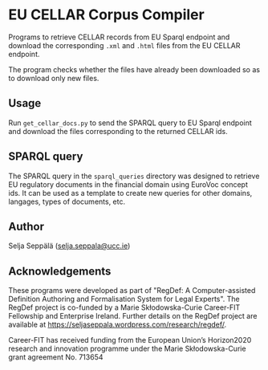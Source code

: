 # EU CELLAR Corpus Compiler

Programs to retrieve CELLAR records from EU Sparql endpoint and download the corresponding `.xml` and `.html` files from the EU CELLAR endpoint.

The program checks whether the files have already been downloaded so as to download only new files.

## Usage

Run `get_cellar_docs.py` to send the SPARQL query to EU Sparql endpoint and download the files corresponding to the returned CELLAR ids. 

## SPARQL query

The SPARQL query in the `sparql_queries` directory was designed to retrieve EU regulatory documents in the financial domain using EuroVoc concept ids. It can be used as a template to create new queries for other domains, langages, types of documents, etc.

## Author
Selja Seppälä
(selja.seppala@ucc.ie)

## Acknowledgements
These programs were developed as part of "RegDef: A Computer-assisted Definition Authoring and Formalisation System for Legal Experts". The RegDef project is co-funded by a Marie Skłodowska-Curie Career-FIT Fellowship and Enterprise Ireland. Further details on the RegDef project are available at https://seljaseppala.wordpress.com/research/regdef/.

Career-FIT has received funding from the European Union’s Horizon2020 research and innovation programme under the Marie Skłodowska-Curie grant agreement No. 713654
